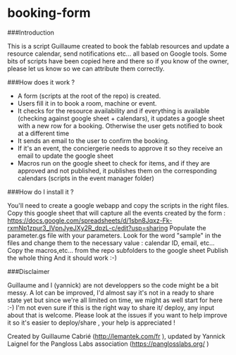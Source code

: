 # booking-form

###Introduction

This is a script Guillaume created to book the fablab resources and update a resource calendar, send notifications etc... all based on Google tools. Some bits of scripts have been copied here and there so if you know of the owner, please let us know so we can attribute them correctly.

###How does it work ?

- A form (scripts at the root of the repo) is created.
- Users fill it in to book a room, machine or event.
- It checks for the resource availability and if everything is available (checking against google sheet + calendars), it updates a google sheet with a new row for a booking. Otherwise the user gets notified to book at a different time
- It sends an email to the user to confirm the booking.
- If it's an event, the conciergerie needs to approve it so they receive an email to update the google sheet
- Macros run on the google sheet to check for items, and if they are approved and not published, it publishes them on the corresponding calendars (scripts in the event manager folder)

###How do I install it ?

You'll need to create a google webapp and copy the scripts in the right files.
Copy this google sheet that will capture all the events created by the form : https://docs.google.com/spreadsheets/d/1sbn8Jqxz-Fk-rxmNp1zpur3_IVpnJyeJXy2R_dpzL-c/edit?usp=sharing
Populate the parameter.gs file with your parameters.
Look for the word "sample" in the files and change them to the necessary value : calendar ID, email, etc...
Copy the macros,etc... from the repo subfolders to the google sheet
Publish the whole thing
And it should work :-)

###Disclaimer

Guillaume and I (yannick) are not developpers so the code might be a bit messy.
A lot can be improved, I'd almost say it's not in a ready to share state yet but since we're all limited on time, we might as well start for here :-)
I'm not even sure if this is the right way to share it/ deploy, any input about that is welcome.
Please look at the issues if you want to help improve it so it's easier to deploy/share , your help is appreciated !


Created by Guillaume Cabrié (http://lemantek.com/fr ), updated by Yannick Laignel for the Pangloss Labs association (https://panglosslabs.org/ )
